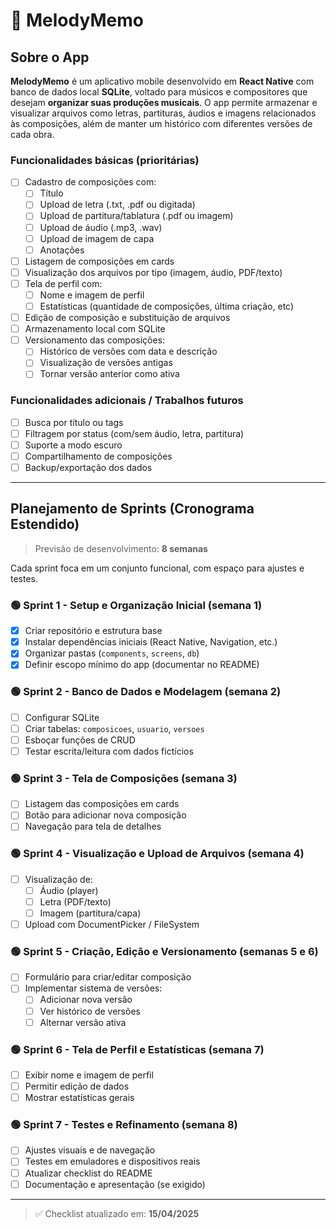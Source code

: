 # 🎵 MelodyMemo

## Sobre o App

**MelodyMemo** é um aplicativo mobile desenvolvido em **React Native** com banco de dados local **SQLite**, voltado para músicos e compositores que desejam **organizar suas produções musicais**. O app permite armazenar e visualizar arquivos como letras, partituras, áudios e imagens relacionados às composições, além de manter um histórico com diferentes versões de cada obra.

### Funcionalidades básicas (prioritárias)

- [ ] Cadastro de composições com:
  - [ ] Título
  - [ ] Upload de letra (.txt, .pdf ou digitada)
  - [ ] Upload de partitura/tablatura (.pdf ou imagem)
  - [ ] Upload de áudio (.mp3, .wav)
  - [ ] Upload de imagem de capa
  - [ ] Anotações
- [ ] Listagem de composições em cards
- [ ] Visualização dos arquivos por tipo (imagem, áudio, PDF/texto)
- [ ] Tela de perfil com:
  - [ ] Nome e imagem de perfil
  - [ ] Estatísticas (quantidade de composições, última criação, etc)
- [ ] Edição de composição e substituição de arquivos
- [ ] Armazenamento local com SQLite
- [ ] Versionamento das composições:
  - [ ] Histórico de versões com data e descrição
  - [ ] Visualização de versões antigas
  - [ ] Tornar versão anterior como ativa

### Funcionalidades adicionais / Trabalhos futuros

- [ ] Busca por título ou tags
- [ ] Filtragem por status (com/sem áudio, letra, partitura)
- [ ] Suporte a modo escuro
- [ ] Compartilhamento de composições
- [ ] Backup/exportação dos dados

---

## Planejamento de Sprints (Cronograma Estendido)

> Previsão de desenvolvimento: **8 semanas**

Cada sprint foca em um conjunto funcional, com espaço para ajustes e testes.

### 🟢 Sprint 1 - Setup e Organização Inicial (semana 1)
- [x] Criar repositório e estrutura base  
- [x] Instalar dependências iniciais (React Native, Navigation, etc.)  
- [x] Organizar pastas (`components`, `screens`, `db`)  
- [x] Definir escopo mínimo do app (documentar no README)  

### 🟢 Sprint 2 - Banco de Dados e Modelagem (semana 2)
- [ ] Configurar SQLite  
- [ ] Criar tabelas: `composicoes`, `usuario`, `versoes`  
- [ ] Esboçar funções de CRUD  
- [ ] Testar escrita/leitura com dados fictícios  

### 🟢 Sprint 3 - Tela de Composições (semana 3)
- [ ] Listagem das composições em cards  
- [ ] Botão para adicionar nova composição  
- [ ] Navegação para tela de detalhes  

### 🟢 Sprint 4 - Visualização e Upload de Arquivos (semana 4)
- [ ] Visualização de:
  - [ ] Áudio (player)
  - [ ] Letra (PDF/texto)
  - [ ] Imagem (partitura/capa)  
- [ ] Upload com DocumentPicker / FileSystem  

### 🟢 Sprint 5 - Criação, Edição e Versionamento (semanas 5 e 6)
- [ ] Formulário para criar/editar composição  
- [ ] Implementar sistema de versões:
  - [ ] Adicionar nova versão  
  - [ ] Ver histórico de versões  
  - [ ] Alternar versão ativa  

### 🟢 Sprint 6 - Tela de Perfil e Estatísticas (semana 7)
- [ ] Exibir nome e imagem de perfil  
- [ ] Permitir edição de dados  
- [ ] Mostrar estatísticas gerais  

### 🟢 Sprint 7 - Testes e Refinamento (semana 8)
- [ ] Ajustes visuais e de navegação  
- [ ] Testes em emuladores e dispositivos reais  
- [ ] Atualizar checklist do README  
- [ ] Documentação e apresentação (se exigido)

---

> ✅ Checklist atualizado em: **15/04/2025**
